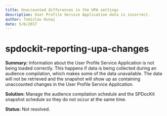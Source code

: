 ```yaml
---
title: Unaccounted differences in the UPA settings
description: User Profile Service Application data is incorrect.
author: Tomislav Kunaj
date: 5/6/2017
---
```


# spdockit-reporting-upa-changes

**Summary:** Information about the User Profile Service Application is not being loaded correctly. This happens if data is being collected during an audience compilation, which makes some of the data unavailable. The data will not be retrieved and the snapshot will show up as containing unaccounted changes in the User Profile Service Application.

**Solution:** Manage the audience compilation schedule and the SPDocKit snapshot schedule so they do not occur at the same time.

**Status:** Not resolved.

